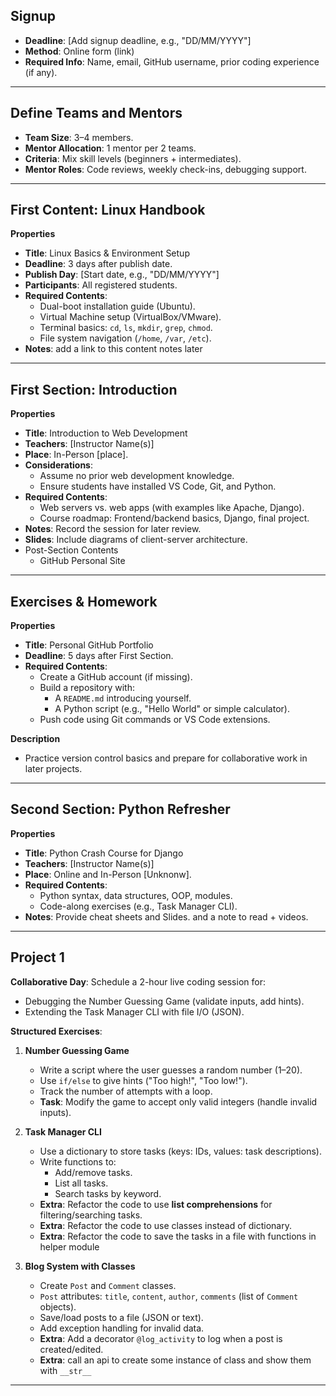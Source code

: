
## Signup  
- **Deadline**: [Add signup deadline, e.g., "DD/MM/YYYY"]  
- **Method**: Online form (link)  
- **Required Info**: Name, email, GitHub username, prior coding experience (if any).  

---

## Define Teams and Mentors  
- **Team Size**: 3–4 members.  
- **Mentor Allocation**: 1 mentor per 2 teams.  
- **Criteria**: Mix skill levels (beginners + intermediates).  
- **Mentor Roles**: Code reviews, weekly check-ins, debugging support.  

---

## First Content: Linux Handbook  
**Properties**  
- **Title**: Linux Basics & Environment Setup  
- **Deadline**: 3 days after publish date.  
- **Publish Day**: [Start date, e.g., "DD/MM/YYYY"]  
- **Participants**: All registered students.  
- **Required Contents**:  
  - Dual-boot installation guide (Ubuntu).  
  - Virtual Machine setup (VirtualBox/VMware).  
  - Terminal basics: `cd`, `ls`, `mkdir`, `grep`, `chmod`.  
  - File system navigation (`/home`, `/var`, `/etc`).  
- **Notes**: add a link to this content notes later 

---

## First Section: Introduction  
**Properties**  
- **Title**: Introduction to Web Development  
- **Teachers**: [Instructor Name(s)]  
- **Place**: In-Person [place].  
- **Considerations**:  
  - Assume no prior web development knowledge.  
  - Ensure students have installed VS Code, Git, and Python.  
- **Required Contents**:  
  - Web servers vs. web apps (with examples like Apache, Django).  
  - Course roadmap: Frontend/backend basics, Django, final project.  
- **Notes**: Record the session for later review.  
- **Slides**: Include diagrams of client-server architecture.  
- Post-Section Contents
  - GitHub Personal Site
---
## Exercises & Homework  
**Properties**  
- **Title**: Personal GitHub Portfolio  
- **Deadline**: 5 days after First Section.  
- **Required Contents**:  
  - Create a GitHub account (if missing).  
  - Build a repository with:  
    - A `README.md` introducing yourself.  
    - A Python script (e.g., "Hello World" or simple calculator).  
  - Push code using Git commands or VS Code extensions.  

**Description**  
- Practice version control basics and prepare for collaborative work in later projects.  

---

## Second Section: Python Refresher  
**Properties**  
- **Title**: Python Crash Course for Django  
- **Teachers**: [Instructor Name(s)]  
- **Place**: Online and In-Person [Unknonw].    
- **Required Contents**:  
  - Python syntax, data structures, OOP, modules.  
  - Code-along exercises (e.g., Task Manager CLI).
- **Notes**: Provide cheat sheets and Slides. and a note to read + videos.  
---
## Project 1  
**Collaborative Day**: Schedule a 2-hour live coding session for:  
- Debugging the Number Guessing Game (validate inputs, add hints).  
- Extending the Task Manager CLI with file I/O (JSON).  

**Structured Exercises**:  
1. **Number Guessing Game**
   - Write a script where the user guesses a random number (1–20).
   - Use `if/else` to give hints ("Too high!", "Too low!").
   - Track the number of attempts with a loop.
   - **Task**: Modify the game to accept only valid integers (handle invalid inputs).

2. **Task Manager CLI**
   - Use a dictionary to store tasks (keys: IDs, values: task descriptions).
   - Write functions to:
        - Add/remove tasks.
        - List all tasks.
        - Search tasks by keyword.
   - **Extra**: Refactor the code to use **list comprehensions** for filtering/searching tasks.
   - **Extra**: Refactor the code to use classes instead of dictionary.
   - **Extra**: Refactor the code to save the tasks in a file with functions in helper module
 
3. **Blog System with Classes**  
   - Create `Post` and `Comment` classes.
   - `Post` attributes: `title`, `content`, `author`, `comments` (list of `Comment` objects).
   - Save/load posts to a file (JSON or text).
   - Add exception handling for invalid data.
   - **Extra**: Add a decorator `@log_activity` to log when a post is created/edited.
   - **Extra**: call an api to create some instance of class and show them with `__str__`
---

